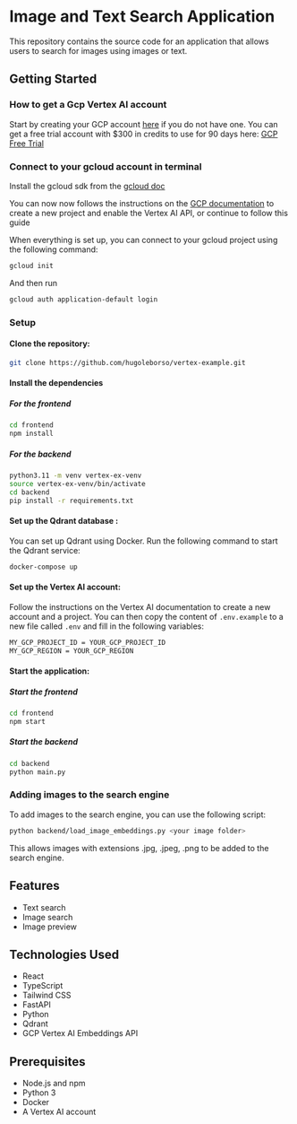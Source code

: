 # Image and Text Search Application

This repository contains the source code for an application that allows users to search for images using images or text.

## Getting Started

### How to get a Gcp Vertex AI account
Start by creating your GCP account [here]() if you do not have one.
You can get a free trial account with $300 in credits to use for 90 days here: [GCP Free Trial](https://cloud.google.com/free/docs/free-cloud-features?hl=fr#free-trial)


### Connect to your gcloud account in terminal
Install the gcloud sdk from the [gcloud doc](https://cloud.google.com/sdk/docs/install#mac)

You can now now follows the instructions on the [GCP documentation](https://cloud.google.com/vertex-ai/docs/generative-ai/embeddings/get-multimodal-embeddings?hl=fr) to create a new project and enable the Vertex AI API, or continue to follow this guide

When everything is set up, you can connect to your gcloud project using the following command:
```bash
gcloud init
```
And then run 
```bash
gcloud auth application-default login
```


### Setup

#### Clone the repository:

```bash
git clone https://github.com/hugoleborso/vertex-example.git
```

#### Install the dependencies

##### For the frontend
```bash
cd frontend
npm install
```

##### For the backend
```bash
python3.11 -m venv vertex-ex-venv
source vertex-ex-venv/bin/activate
cd backend
pip install -r requirements.txt
```

#### Set up the Qdrant database :
You can set up Qdrant using Docker. Run the following command to start the Qdrant service:
```bash
docker-compose up
```

#### Set up the Vertex AI account:
Follow the instructions on the Vertex AI documentation to create a new account and a project.
You can then copy the content of `.env.example` to a new file called `.env` and fill in the following variables:
```bash
MY_GCP_PROJECT_ID = YOUR_GCP_PROJECT_ID
MY_GCP_REGION = YOUR_GCP_REGION
```

#### Start the application:
##### Start the frontend
```bash
cd frontend
npm start
```

##### Start the backend
```bash
cd backend
python main.py
```


### Adding images to the search engine
To add images to the search engine, you can use the following script:
```bash
python backend/load_image_embeddings.py <your image folder>
```

This allows images with extensions .jpg, .jpeg, .png to be added to the search engine.

## Features

- Text search
- Image search
- Image preview

## Technologies Used

- React
- TypeScript
- Tailwind CSS
- FastAPI
- Python
- Qdrant
- GCP Vertex AI Embeddings API

## Prerequisites

- Node.js and npm
- Python 3
- Docker
- A Vertex AI account